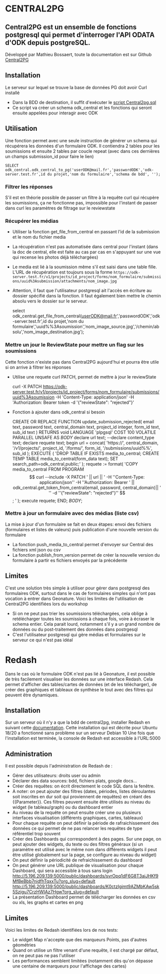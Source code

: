 # CENTRAL2PG

## Central2PG est un ensemble de fonctions postgresql qui permet d'interroger l'API ODATA d'ODK depuis postgreSQL.
Développé par Mathieu Bossaert, toute la documentation est sur Github
[Central2PG](https://github.com/mathieubossaert/central2pg)

## Installation
Le serveur sur lequel se trouve la base de données PG doit avoir Curl installé 

 - Dans la BDD de destination, il suffit d'exécuter le [script Central2pg.sql](https://github.com/mathieubossaert/central2pg/blob/master/central2pg.sql) 
 - Ce script va créer un schema odk_central  et les fonctions qui seront ensuite appelées pour interagir avec ODK

## Utilisation
Une fonction permet avec une seule instruction de générer un schema qui récupérera les données d'un formulaire ODK. Il contiendra 2 tables pour les soumissions et ensuite 2 tables par coucle repeat (avec dans ces dernières un champs submission_id pour faire le lien)

    SELECT odk_central.odk_central_to_pg('userODK@mail.fr','passwordODK','odk-server.test.fr',id du projet,'nom du formulaire','schema de bdd',	'');

### Filtrer les réponses
S'il est en théorie possible de passer un filtre à la requête curl qui récupère les soumissions, ça ne fonctionne pas, impossible pour l'instant de passer dans curl les paramètres de filtrage sur le reviewstate
### Récupérer les médias

 - Utiliser la fonction get_file_from_central en passant l'id de la submission et le nom du fichier media
 - La récupération n'est pas automatisée dans central pour l'instant (dans la doc de central, elle est faite au cas par cas en s'appuyant sur une vue qui recense les photos déjà téléchargées)
 - Le media est lié à la soumission même s'il est saisi dans une table fille. L'URL de récupération est toujours sous la forme `https://odk-server.test.fr/v1/projects/id_project/forms/nom_formulaire/submissions/uuid%3Asubmission/attachments/nom_image.jpg`
 - Attention, il faut que l'utilisateur postgresql ait l'accès en écriture au dossier spécifié dans la fonction. Il faut également bien mettre le chemin absolu vers le dossier sur le serveur.
 

    select odk_central.get_file_from_central(userODK@mail.fr','passwordODK','odk-server.test.fr',id du projet,'nom du formulaire','uuid%%3Asoumission','nom_image_source.jpg','/chemin/absolu','nom_image_destination.jpg');
### Mettre un jour le ReviewState pour mettre un flag sur les soumissions
Cette fonction n'existe pas dans Central2PG aujourd'hui et pourra être utile si on arrive à filtrer les réponses

 - Utilise une requete curl PATCH, permet de mettre à jour le reviewState
 

    curl -X PATCH https://odk-server.test.fr/v1/projects/id_project/forms/nom_formulaire/submissions/uuid%3Asoumission
     -H 'Content-Type: application/json'
     -H 'Authorization: Bearer token
     -d '{"reviewState": "rejected"}'

    

 - Fonction à ajouter dans odk_central si besoin

    CREATE 
OR REPLACE FUNCTION update_submission_rejected(
  email text, password text, central_domain text, 
  project_id integer, form_id text, 
  sub_id text
) RETURNS void LANGUAGE 'plpgsql' COST 100 VOLATILE PARALLEL UNSAFE AS $BODY$ declare url text;
--declare content_type text;
declare requete text;
begin url = concat(
  'https://', central_domain, '/v1/projects/', 
  project_id, '/forms/', form_id, '/submissions/uuid%%', 
  sub_id
);
EXECUTE (
  'DROP TABLE IF EXISTS media_to_central;
                 CREATE TEMP TABLE media_to_central(form_data text);
                 SET search_path=odk_central,public;'
);
requete := format(
  'COPY media_to_central FROM PROGRAM $$ curl --include -X PATCH ' || url || '  -H ''Content-Type: application/json'' -H ''Authorization: Bearer ' || odk_central.get_token_from_central(email, password, central_domain)|| ' ''  -d ''{"reviewState": "rejected"}'' $$; '
);
execute requete;
END;
$BODY$;


### Mettre à jour un formulaire avec des médias (liste csv)
La mise à jour d'un formulaire se fait en deux étapes: envoi des fichiers (formulaires et listes de valeurs) puis publication d'une nouvelle version du formulaire
 - La fonction push_media_to_central permet d'envoyer sur Central des fichiers xml json ou csv 
 - La fonction publish_from_version permet de créer la nouvelle version du formulaire à partir es fichiers envoyés par la précédente

## Limites 
C'est une solution très simple à utiliser pour gérer dans postgresql des formulaires ODK, surtout dans le cas de formulaires simples qui n'ont pas vocation à entrer dans Geonature.
Voici les limites de l'utilisation  de Central2PG identifiées lors du workshop

 - Si on ne peut pas trier les soumissions téléchargées, cela oblige à retélécharger toutes les soumissions à chaque fois, voire à écraser le schema entier. Cela parait lourd, notamment s'il y a un grand nombre de données ou du post-traitement des données dans postrgesql
 - C'est l'utilisateur postgresql qui gère médias et formulaires sur le serveur ce qui n'est pas idéal 

# Redash
Dans le cas où le formulaire ODK n'est pas lié à Geonature, il est possible de très facilement visualiser les données sur une interface Redash. Cela permet d'afficher des tables/cartes de données (et de les télécharger), de créer des graphiques et tableaux de synthèse le tout avec des filtres qui peuvent être dynamiques.
## Installation
Sur un serveur où il n'y a que la bdd de central2pg, installer Redash en suivant cette [documentation](https://gitlab.in2p3.fr/sist/tuto-instal-redash#fn1-3089). Cette installation qui est décrite pour Ubuntu 18/20 a fonctionné sans problème sur un serveur Debian 10
Une fois que l'installation est terminée, la console de Redash est accessible à l'URL:5000
## Administration
Il est possible depuis l'administration de Redash de :

 - Gérer des utilisateurs: droits user ou admin
 - Déclarer des data sources: bdd, fichiers plats, google docs...
 - Créer des requêtes: on écrit directement le code SQL dans la fenêtre.
 - A noter: on peut ajouter des filtres (dates, périodes, listes déroulantes soit inscrites en dur soit qui proviennent de requêtes) en créant des {{Parameter}}. Ces filtres peuvent ensuite être utilisés au niveau du widget (le tableau/graph) ou du dashboard entier
 - Au niveau de la requête on peut ensuite créer une ou plusieurs interfaces visualisation (différents graphiques, cartes, tableaux)
 - Pour chaque requête on peut définir la période de rafraichissement des données ce qui permet de ne pas relancer les requêtes de type référentiel trop souvent
 - Créer des Dashboards qui correspondent à des pages. Sur une page, on peut ajouter des widgets, du texte ou des filtres généraux (si un paramètre est utilisé avec le même nom dans différents widgets il peut être utilisé globalement sur la page, se configure au niveau du widget)
 - On peut définir la périodicité de refraichissement du dashboard
 - On peut générer une URL publique de visualisation pour chaque Dashboard, qui sera accessible à tous sans login
        http://5.196.209.139:5000/public/dashboards/svrOpq1dF6G8T3aiJHKf9MfBeBbb7nidfhTqxxTu?org_slug=default
        http://5.196.209.139:5000/public/dashboards/K0ctzIgimt9AZMbKAw5sk5Szjgu7CrzHWIAz7Hgw?org_slug=default
 - La présentation Dashboard permet de télécharger les données en csv ou xls, les graphs et cartes en png

## Limites
Voici les limites de Redash identifiées lors de nos tests:

 -  Le widget Map n'accepte que des marqueurs Points, pas d'autres géométries
 - Quand on utilise un filtre venant d'une requête, il est chargé par défaut, on ne peut pas ne pas l'utiliser
 - Les performances semblent limitées (notamment dès qu'on dépasse une centaine de marqueurs pour l'affichage des cartes)
